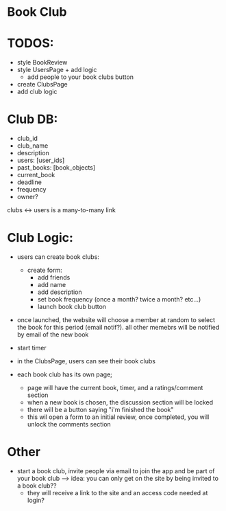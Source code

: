 # Book Club

# TODOS:

- style BookReview
- style UsersPage + add logic
    - add people to your book clubs button
- create ClubsPage
- add club logic

# Club DB:
- club_id
- club_name
- description
- users: [user_ids]
- past_books: [book_objects]
- current_book
- deadline
- frequency
- owner?

clubs <-> users is a many-to-many link

# Club Logic:
- users can create book clubs:
    - create form:
        - add friends
        - add name
        - add description
        - set book frequency (once a month? twice a month? etc...)
        - launch book club button
- once launched, the website will choose a member at random to select the book for this period (email notif?). all other memebrs will be notified by email of the new book
- start timer

- in the ClubsPage, users can see their book clubs
- each book club has its own page;
    - page will have the current book, timer, and a ratings/comment section
    - when a new book is chosen, the discussion section will be locked
    - there will be a button saying "i'm finished the book"
    - this wil open a form to an initial review, once completed, you will unlock the comments section

# Other

- start a book club, invite people via email to join the app and be part of your book club
--> idea: you can only get on the site by being invited to a book club??
    - they will receive a link to the site and an access code needed at login?



